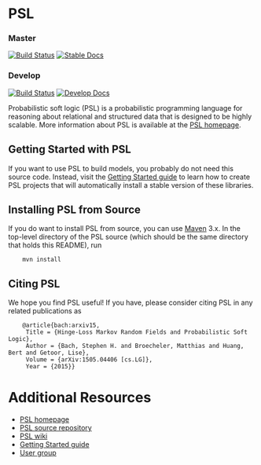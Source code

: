 PSL
===

### Master
[![Build Status](https://travis-ci.org/eriq-augustine/psl.svg?branch=master)](https://travis-ci.org/eriq-augustine/psl)
[![Stable Docs](https://img.shields.io/badge/docs-stable-brightgreen.svg)](https://linqs-data.soe.ucsc.edu/psl-docs/docs/psl/master-head/index.html)

### Develop
[![Build Status](https://travis-ci.org/eriq-augustine/psl.svg?branch=develop)](https://travis-ci.org/eriq-augustine/psl)
[![Develop Docs](https://img.shields.io/badge/docs-develop-orange.svg)](https://linqs-data.soe.ucsc.edu/psl-docs/docs/psl/develop-head/index.html)

Probabilistic soft logic (PSL) is a probabilistic programming language for reasoning about
relational and structured data that is designed to be highly scalable. More information about PSL
is available at the [PSL homepage](http://psl.cs.umd.edu).

Getting Started with PSL
------------------------

If you want to use PSL to build models, you probably do not need this source code.
Instead, visit the [Getting Started guide](../../wiki/Core-Topics) to learn
how to create PSL projects that will automatically install a stable version of these libraries.

Installing PSL from Source
--------------------------

If you do want to install PSL from source, you can use [Maven](https://maven.apache.org/) 3.x.
In the top-level directory of the PSL source (which should be the same directory that holds this README), run
```
	mvn install
```

Citing PSL
----------

We hope you find PSL useful! If you have, please consider citing PSL in any related publications as
```
	@article{bach:arxiv15,
	 Title = {Hinge-Loss Markov Random Fields and Probabilistic Soft Logic},
	 Author = {Bach, Stephen H. and Broecheler, Matthias and Huang, Bert and Getoor, Lise},
	 Volume = {arXiv:1505.04406 [cs.LG]},
	 Year = {2015}}
```

Additional Resources
====================

- [PSL homepage](http://psl.cs.umd.edu)
- [PSL source repository](https://github.com/linqs/psl)
- [PSL wiki](../../wiki)
- [Getting Started guide](../../wiki/Core-Topics)
- [User group](https://groups.google.com/forum/#!forum/psl-users)
